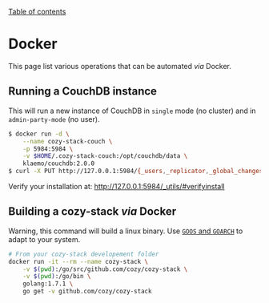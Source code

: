 [Table of contents](./README.md#table-of-contents)

# Docker

This page list various operations that can be automated *via* Docker.

## Running a CouchDB instance

This will run a new instance of CouchDB in `single` mode (no cluster) and in `admin-party-mode` (no user).

```bash
$ docker run -d \
    --name cozy-stack-couch \
    -p 5984:5984 \
    -v $HOME/.cozy-stack-couch:/opt/couchdb/data \
    klaemo/couchdb:2.0.0
$ curl -X PUT http://127.0.0.1:5984/{_users,_replicator,_global_changes}
```

Verify your installation at: http://127.0.0.1:5984/_utils/#verifyinstall

## Building a cozy-stack *via* Docker

Warning, this command will build a linux binary. Use [`GOOS` and `GOARCH`](https://golang.org/doc/install/source#environment) to adapt to your system.

```bash
# From your cozy-stack developement folder
docker run -it --rm --name cozy-stack \
    -v $(pwd):/go/src/github.com/cozy/cozy-stack \
    -v $(pwd):/go/bin \
    golang:1.7.1 \
    go get -v github.com/cozy/cozy-stack
```
